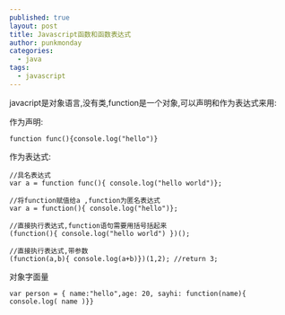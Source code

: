 ```yaml
---
published: true
layout: post
title: Javascript函数和函数表达式
author: punkmonday
categories: 
  - java
tags: 
  - javascript
---
```



javacript是对象语言,没有类,function是一个对象,可以声明和作为表达式来用:

作为声明:

```
function func(){console.log("hello")}
```

作为表达式:

```
//具名表达式
var a = function func(){ console.log("hello world")};

//将function赋值给a ,function为匿名表达式
var a = function(){ console.log("hello")};

//直接执行表达式,function语句需要用括号括起来
(function(){ console.log("hello world") })();

//直接执行表达式,带参数
(function(a,b){ console.log(a+b)})(1,2); //return 3;
```

对象字面量
```
var person = { name:"hello",age: 20, sayhi: function(name){ console.log( name )}}
```
